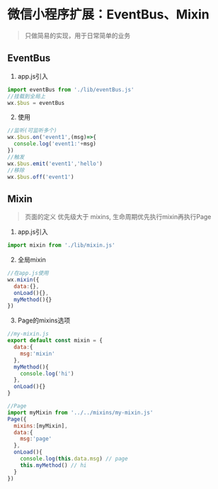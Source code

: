 # 微信小程序扩展：EventBus、Mixin
> 只做简易的实现，用于日常简单的业务

## EventBus
1. app.js引入
```javascript
import eventBus from './lib/eventBus.js'
//挂载到全局上
wx.$bus = eventBus
```
2. 使用
```javascript
//监听(可监听多个)
wx.$bus.on('event1',(msg)=>{
  console.log('event1:'+msg)
})
//触发
wx.$bus.emit('event1','hello')
//移除
wx.$bus.off('event1')
```

## Mixin
> 页面的定义 优先级大于 mixins, 生命周期优先执行mixin再执行Page
1. app.js引入
```javascript
import mixin from './lib/mixin.js'
```
2. 全局mixin
```javascript
//在app.js使用
wx.mixin({
  data:{},
  onLoad(){},
  myMethod(){}
})
```

3. Page的mixins选项
```javascript
//my-mixin.js
export default const mixin = {
  data:{
    msg:'mixin'
  },
  myMethod(){
    console.log('hi')
  },
  onLoad(){}
}
```
```javascript
//Page
import myMixin from '../../mixins/my-mixin.js'
Page({
  mixins:[myMixin],
  data:{
    msg:'page'
  },
  onLoad(){
    console.log(this.data.msg) // page
    this.myMethod() // hi
  }
})
```
